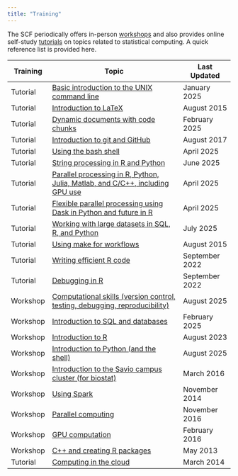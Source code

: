 ```yaml
---
title: "Training"
---
```

The SCF periodically offers in-person
[workshops](/training/workshops) and also provides online
self-study [tutorials](/training/tutorials) on topics related
to statistical computing. A quick reference list is provided here.

| Training | Topic                                                                                                                                         | Last Updated   |
|----------|-----------------------------------------------------------------------------------------------------------------------------------------------|----------------|
| Tutorial | [Basic introduction to the UNIX command line](https://computing.stat.berkeley.edu/tutorial-unix-basics)                                       | January 2025   |
| Tutorial | [Introduction to LaTeX](/training/tutorials)                                                                                        | August 2015    |
| Tutorial | [Dynamic documents with code chunks](https://computing.stat.berkeley.edu/tutorial-dynamic-docs)                                               | February 2025  |
| Tutorial | [Introduction to git and GitHub](/training/tutorials)                                                                               | August 2017    |
| Tutorial | [Using the bash shell](https://computing.stat.berkeley.edu/tutorial-using-bash)                                                               | April 2025     |
| Tutorial | [String processing in R and Python](https://computing.stat.berkeley.edu/tutorial-string-processing)                                           | June 2025      |
| Tutorial | [Parallel processing in R, Python, Julia, Matlab, and C/C++, including GPU use](https://computing.stat.berkeley.edu/tutorial-parallelization) | April 2025     |
| Tutorial | [Flexible parallel processing using Dask in Python and future in R](http://computing.stat.berkeley.edu/tutorial-dask-future)                  | April 2025     |
| Tutorial | [Working with large datasets in SQL, R, and Python](https://computing.stat.berkeley.edu/tutorial-databases)                                   | July 2025      |
| Tutorial | [Using make for workflows](/training/tutorials)                                                                                     | August 2015    |
| Tutorial | [Writing efficient R code](https://computing.stat.berkeley.edu/tutorial-efficient-R)                                                          | September 2022 |
| Tutorial | [Debugging in R](/training/tutorials)                                                                                               | September 2022 |
| Workshop | [Computational skills (version control, testing, debugging, reproducibility)](https://computing.stat.berkeley.edu/compute-skills-2025)        | August 2025    |
| Workshop | [Introduction to SQL and databases](https://computing.stat.berkeley.edu/scf-databases-2025)                                                   | February 2025  |
| Workshop | [Introduction to R](/r-bootcamp)                                                                                                    | August 2023    |
| Workshop | [Introduction to Python (and the shell)](https://berkeley-scf.github.io/compute-skills-2025)                                                  | August 2025    |
| Workshop | [Introduction to the Savio campus cluster (for biostat)](https://rawgit.com/berkeley-scf/savio-biostat-2016/master/savio.html)                | March 2016     |
| Workshop | [Using Spark](/spark)                                                                                                               | November 2014  |
| Workshop | [Parallel computing](/parallel)                                                                                                     | November 2016  |
| Workshop | [GPU computation](/gpu)                                                                                                             | February 2016  |
| Workshop | [C++ and creating R packages](/cpp)                                                                                                 | May 2013       |
| Tutorial | [Computing in the cloud](/cloud-computation)                                                                                        | March 2014     |
